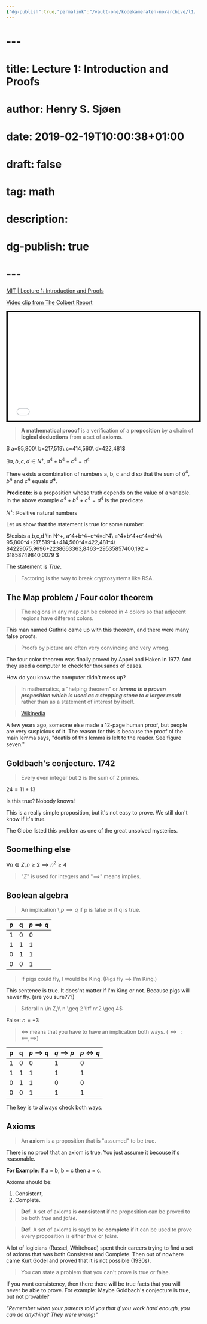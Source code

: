 ```yaml
---
{"dg-publish":true,"permalink":"/vault-one/kodekameraten-no/archive/l1/"}
---
```


# ---
# title: Lecture 1: Introduction and Proofs
# author: Henry S. Sjøen
# date: 2019-02-19T10:00:38+01:00
# draft: false
# tag: math
# description: 
# dg-publish: true
# ---

[MIT | Lecture 1: Introduction and Proofs](https://ocw.mit.edu/courses/electrical-engineering-and-computer-science/6-042j-mathematics-for-computer-science-fall-2010/video-lectures/lecture-1-introduction-and-proofs/)


[Video clip from The Colbert Report](http://www.cc.com/video-playlists/kw3fj0/the-opposition-with-jordan-klepper-welcome-to-the-opposition-w--jordan-klepper/xr6owy)
<div style="background-color:#000000;width:520px;"><div style="padding:4px;"><iframe src="//media.mtvnservices.com/embed/mgid:arc:video:comedycentral.com:9e8db26a-ed00-11e0-aca6-0026b9414f30" width="512" height="288" frameborder="0" allowfullscreen="true"></iframe></div></div>

> **A mathematical prooof** is a verification of a **proposition** by a chain of **logical deductions** from a set of **axioms**.

$
a=95,800\\
b=217,519\\
c=414,560\\
d=422,481$

$\exists a,b,c,d \in N^+, a^4+b^4+c^4=d^4$

There exists a combination of numbers a, b, c and d so that the sum of $a^4,b^4$ and $c^4$ equals $d^4$.

**Predicate**: is a proposition whose truth depends on the value of a variable.
In the above example $a^4+b^4+c^4=d^4$ is the predicate.

$N^+$: Positive natural numbers

Let us show that the statement is true for some number:

$\exists a,b,c,d \in N^+, a^4+b^4+c^4=d^4\\
a^4+b^4+c^4=d^4\\
95,800^4+217,519^4+414,560^4=422,481^4\\
84229075,9696+2238663363,8463+29535857400,192 = 31858749840,0079
$

The statement is $True$. 

> Factoring is the way to break cryptosystems like RSA.

## The Map problem / Four color theorem
> The regions in any map can be colored in 4 colors so that adjecent regions have different colors.

This man named Guthrie came up with this theorem, and there were many false proofs.

> Proofs by picture are often very convincing and very wrong.

The four color theorem was finally proved by Appel and Haken in 1977.
And they used a computer to check for thousands of cases.

How do you know the computer didn't mess up?

> In mathematics, a "helping theorem" or ***lemma is a proven proposition which is used as a stepping stone to a larger result*** rather than as a statement of interest by itself. 
<!-- > The word derives from the Ancient Greek λῆμμα ("anything which is received, such as a gift, profit, or a bribe").  -->
> [Wikipedia](https://en.wikipedia.org/wiki/Lemma_(mathematics))


A few years ago, someone else made a 12-page human proof, but people are very suspicious of it. The reason for this is because the proof of the main lemma says, "deatils of this lemma is left to the reader. See figure seven."

## Goldbach's conjecture. 1742

> Every even integer but 2 is the sum of 2 primes.

$24=11+13$

Is this true? Nobody knows!  

This is a really simple proposition, but it's not easy to prove.
We still don't know if it's true.

The Globe listed this problem as one of the great unsolved mysteries.

## Soomething else

$\forall n \in Z, n \geq 2 \implies n^2 \geq 4$

> "$Z$" is used for integers and "$\implies$" means implies.

## Boolean algebra
> An implication \\
> $p\implies q$ if p is false or if q is true.

| p   | q   | $p\implies q$ |
| --- | --- | ------------- |
| 1   | 0   | 0             |
| 1   | 1   | 1             |
| 0   | 1   | 1             |
| 0   | 0   | 1             |

> If pigs could fly, I would be King.
> (Pigs fly $\implies$ I'm King.)

This sentence is true. It does'nt matter if I'm King or not.
Because pigs will newer fly. (are you sure???)

> $\forall n \in Z,\\ n \geq 2 \iff n^2 \geq 4$

False: $n = -3$

> $\iff$ means that you have to have an implication both ways.
> ($\iff : \impliedby, \implies$)

| p   | q   | $p\implies q$ | $q\implies p$ | $p \iff q$ |
| --- | --- | ------------- | ------------- | ---------- |
| 1   | 0   | 0             | 1             | 0          |
| 1   | 1   | 1             | 1             | 1          |
| 0   | 1   | 1             | 0             | 0          |
| 0   | 0   | 1             | 1             | 1          |

The key is to allways check both ways. 

## Axioms
> An **axiom** is a proposition that is "assumed" to be true.

There is no proof that an axiom is true. You just assume it becouse it's reasonable.

**For Example**: If a = b, b = c then a = c.

Axioms should be:
1. Consistent,
2. Complete.

> **Def.**
A set of axioms is **consistent** if no proposition can be proved to be both *true* and *false*.

> **Def.**
A set of axioms is sayd to be **complete** if it can be used to prove every proposition is either *true* or *false*.

A lot of logicians (Russel, Whitehead) spent their careers trying to find a set of axioms that was both Consistent and Complete.
Then out of nowhere came Kurt Godel and proved that it is not possible (1930s). 

> You can state a problem that you can't prove is true or false.

If you want consistency, then there there will be true facts that you will never be able to prove.
For example: 
Maybe Goldbach's conjecture is true, but not provable?

*"Remember when your parents told you that if you work hard enough, you can do anything? They were wrong!"*